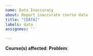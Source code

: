 ```yaml
---
name: Data Inaccuracy
about: Report inaccurate course data
title: "[DATA]"
labels: data
assignees: ''

---
```


**Course(s) affected**:
**Problem**:
